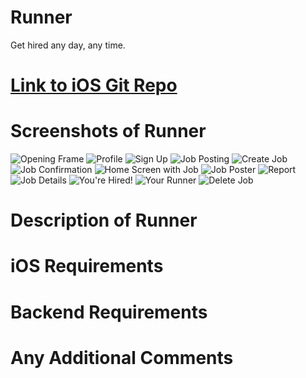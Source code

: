 # Runner

Get hired any day, any time.

# [Link to iOS Git Repo]()

# Screenshots of Runner

![Opening Frame][opening_frame] ![Profile][profile] ![Sign Up][sign_up]
![Job Posting][job_posting] ![Create Job][create_job] ![Job Confirmation][job_confirmation]
![Home Screen with Job][home_screen] ![Job Poster][job_poster] ![Report][report]
![Job Details][job_details] ![You're Hired!][youre_hired] ![Your Runner][your_runner] ![Delete Job][delete_job]

[opening_frame]: https://github.com/adihshah/HackChallengeBackend/blob/master/images/opening_frame.png "Opening Frame"
[profile]: https://github.com/adihshah/HackChallengeBackend/blob/master/images/2_profile.png "Profile"
[sign_up]: https://github.com/adihshah/HackChallengeBackend/blob/master/images/sign_up.png "Sign Up"
[job_posting]: https://github.com/adihshah/HackChallengeBackend/blob/master/images/1_job_posting.png "Job Posting"
[create_job]: https://github.com/adihshah/HackChallengeBackend/blob/master/images/3_creating_job.png "Create Job"
[job_confirmation]: https://github.com/adihshah/HackChallengeBackend/blob/master/images/job_confirmation.png "Job Confirmation"
[delete_job]: https://github.com/adihshah/HackChallengeBackend/blob/master/images/delete_job.png "Delete Job"
[home_screen]: https://github.com/adihshah/HackChallengeBackend/blob/master/images/home_screen_on_job.png "Home Screen W/ Job"
[job_poster]: https://github.com/adihshah/HackChallengeBackend/blob/master/images/6_opposite_user.png "Job Poster"
[report]: https://github.com/adihshah/HackChallengeBackend/blob/master/images/report.png "Report"
[job_details]: https://github.com/adihshah/HackChallengeBackend/blob/master/images/4_details_of_job.png "Job Details"
[youre_hired]: https://github.com/adihshah/HackChallengeBackend/blob/master/images/5_feedback_accepting.png "You're Hired!"
[your_runner]: https://github.com/adihshah/HackChallengeBackend/blob/master/images/your_job_confirm.png "You got a runner!"

# Description of Runner



# iOS Requirements



# Backend Requirements



# Any Additional Comments



